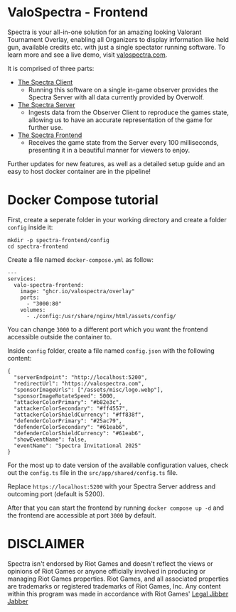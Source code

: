 # ValoSpectra - Frontend

Spectra is your all-in-one solution for an amazing looking Valorant Tournament Overlay, enabling all Organizers to display information like held gun, available credits etc. with just a single spectator running software.
To learn more and see a live demo, visit [valospectra.com](https://www.valospectra.com/).

It is comprised of three parts:

- [The Spectra Client](https://github.com/ValoSpectra/Spectra-Client)
  - Running this software on a single in-game observer provides the Spectra Server with all data currently provided by Overwolf.
- [The Spectra Server](https://github.com/ValoSpectra/Spectra-Server)
  - Ingests data from the Observer Client to reproduce the games state, allowing us to have an accurate representation of the game for further use.
- [The Spectra Frontend](https://github.com/ValoSpectra/Spectra-Frontend)
  - Receives the game state from the Server every 100 milliseconds, presenting it in a beautiful manner for viewers to enjoy.

Further updates for new features, as well as a detailed setup guide and an easy to host docker container are in the pipeline!

# Docker Compose tutorial

First, create a seperate folder in your working directory and create a folder `config` inside it:

```
mkdir -p spectra-frontend/config
cd spectra-frontend
```

Create a file named `docker-compose.yml` as follow:

```
---
services:
  valo-spectra-frontend:
    image: "ghcr.io/valospectra/overlay"
    ports:
      - "3000:80"
    volumes:
      - ./config:/usr/share/nginx/html/assets/config/
```

You can change `3000` to a different port which you want the frontend accessible outside the container to.

Inside `config` folder, create a file named `config.json` with the following content:

```
{
  "serverEndpoint": "http://localhost:5200",
  "redirectUrl": "https://valospectra.com",
  "sponsorImageUrls": ["/assets/misc/logo.webp"],
  "sponsorImageRotateSpeed": 5000,
  "attackerColorPrimary": "#b82e3c",
  "attackerColorSecondary": "#ff4557",
  "attackerColorShieldCurrency": "#ff838f",
  "defenderColorPrimary": "#25ac79",
  "defenderColorSecondary": "#61eab6",
  "defenderColorShieldCurrency": "#61eab6",
  "showEventName": false,
  "eventName": "Spectra Invitational 2025"
}
```

For the most up to date version of the available configuration values, check out the `config.ts` file in the `src/app/shared/config.ts` file.

Replace `https://localhost:5200` with your Spectra Server address and outcoming port (default is 5200).

After that you can start the frontend by running `docker compose up -d` and the frontend are accessible at port `3000` by default.

# DISCLAIMER

Spectra isn't endorsed by Riot Games and doesn't reflect the views or opinions of Riot Games or anyone officially involved in producing or managing Riot Games properties. Riot Games, and all associated properties are trademarks or registered trademarks of Riot Games, Inc. Any content within this program was made in accordance with Riot Games' [Legal Jibber Jabber](https://www.riotgames.com/en/legal)  
